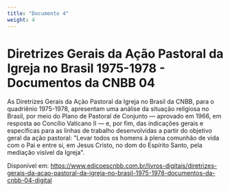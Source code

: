 ```yaml
---
title: "Documento 4"
weight: 4
---
```


# Diretrizes Gerais da Ação Pastoral da Igreja no Brasil 1975-1978 - Documentos da CNBB 04

As Diretrizes Gerais da Ação Pastoral da Igreja no Brasil da CNBB, para o quadriênio 1975-1978, apresentam uma análise da situação religiosa no Brasil, por meio do Plano de Pastoral de Conjunto — aprovado em 1966, em resposta ao Concílio Vaticano II — e, por fim, das indicações gerais e específicas para as linhas de trabalho desenvolvidas a partir do objetivo geral da ação pastoral: "Levar todos os homens à plena comunhão de vida com o Pai e entre si, em Jesus Cristo, no dom do Espírito Santo, pela mediação visível da Igreja".

Disponível em: https://www.edicoescnbb.com.br/livros-digitais/diretrizes-gerais-da-acao-pastoral-da-igreja-no-brasil-1975-1978-documentos-da-cnbb-04-digital
